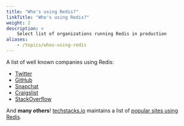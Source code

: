 ```yaml
---
title: "Who's using Redis?"
linkTitle: "Who's using Redis?"
weight: 2
description: >
    Select list of organizations running Redis in production
aliases:
    - /topics/whos-using-redis
---
```


A list of well known companies using Redis:

* [Twitter](http://www.infoq.com/presentations/Real-Time-Delivery-Twitter)
* [GitHub](https://github.com/blog/530-how-we-made-github-fast)
* [Snapchat](https://twitter.com/robustcloud/status/448503100056535040)
* [Craigslist](http://blog.zawodny.com/2011/02/26/redis-sharding-at-craigslist/)
* [StackOverflow](http://meta.stackoverflow.com/questions/69164/does-stackoverflow-use-caching-and-if-so-how/69172)

And **many others**! [techstacks.io](http://techstacks.io) maintains a list of [popular sites using Redis](http://techstacks.io/tech/redis).
